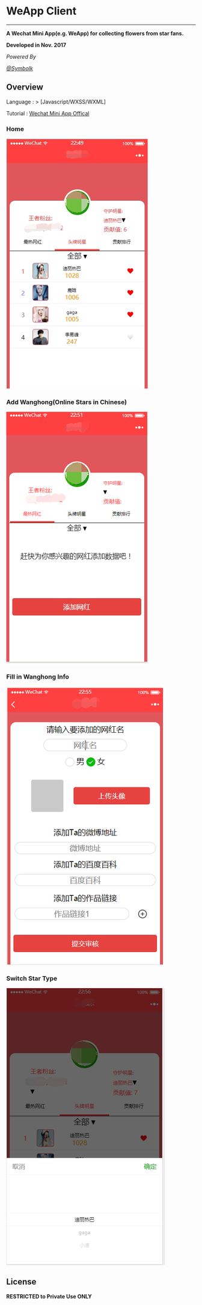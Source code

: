 # WeApp Client
---

**A Wechat Mini App(e.g. WeApp) for collecting flowers from star fans.**

**Developed in Nov. 2017**



_Powered By_

_[@Symbolk](http://www.symbolk.com)_


## Overview

Language : > [Javascript/WXSS/WXML]

Tutorial : [Wechat Mini App Offical](https://mp.weixin.qq.com/debug/wxadoc/dev/)

### Home

![home](https://github.com/Symbolk/WeApp/blob/master/screenshots/home.png)


### Add Wanghong(Online Stars in Chinese)

![addwh](https://github.com/Symbolk/WeApp/blob/master/screenshots/addwh.png)

### Fill in Wanghong Info

![whinfo](https://github.com/Symbolk/WeApp/blob/master/screenshots/whinfo.png)

### Switch Star Type

![switchstar](https://github.com/Symbolk/WeApp/blob/master/screenshots/switchstar.png)


## License

**RESTRICTED to Private Use ONLY**